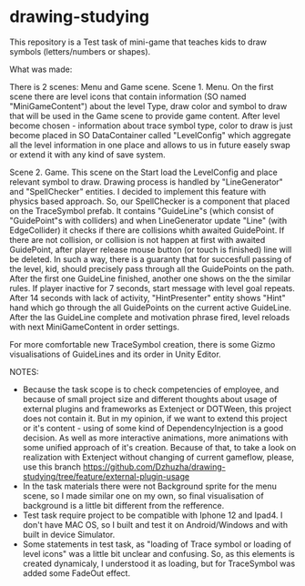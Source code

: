 # drawing-studying

This repository is a Test task of mini-game that teaches kids to draw symbols (letters/numbers or shapes).

What was made:

There is 2 scenes: Menu and Game scene.
Scene 1. Menu.
On the first scene there are level icons that contain information (SO named "MiniGameContent") about the level Type, draw color and symbol to draw that will be used in the Game scene to provide game content. 
After level become chosen - information about trace symbol type, color to draw is just become placed in SO DataContainer called "LevelConfig" which aggregate all the level information in one place and allows to us in future easely swap or extend it with any kind of save system. 

Scene 2. Game.
This scene on the Start load the LevelConfig and place relevant symbol to draw. Drawing process is handled by "LineGenerator" and "SpellChecker" entities. I decided to implement this feature with physics based approach.
So, our SpellChecker is a component that placed on the TraceSymbol prefab. It contains "GuideLine"s (which consist of "GuidePoint"s with colliders) and when LineGenerator update "Line" (with EdgeCollider) it checks if there are collisions whith awaited GuidePoint.
If there are not collision, or collision is not happen at first with awaited GuidePoint, after player release mouse button (or touch is finished) line will be deleted. 
In such a way, there is a guaranty that for succesfull passing of the level, kid, should precisely pass through all the GuidePoints on the path.
After the first one GuideLine finished, another one shows on the the similar rules. If player inactive for 7 seconds, start message with level goal repeats. After 14 seconds with lack of activity, "HintPresenter" entity shows "Hint" hand which go through the all GuidePoints on the current active GuideLine.
After the las GuideLine complete and motivation phrase fired, level reloads with next MiniGameContent in order settings.

For more comfortable new TraceSymbol creation, there is some Gizmo visualisations of GuideLines and its order in Unity Editor.

NOTES:
- Because the task scope is to check competencies of employee, and because of small project size and different thoughts about usage of external plugins and frameworks as Extenject or DOTWeen, this project does not contain it.
But in my opinion, if we want to extend this project or it's content - using of some kind of DependencyInjection is a good decision. As well as more interactive animations, more animations with some unified approach of it's creation. 
Because of that, to take a look on realization with Extenject without changing of current gameflow, please, use this branch https://github.com/Dzhuzha/drawing-studying/tree/feature/external-plugin-usage
- In the task materials there were not Background sprite for the menu scene, so I made similar one on my own, so final visualisation of background is a little bit different from the refference.
- Test task require project to be compatible with Iphone 12 and Ipad4. I don't have MAC OS, so I built and test it on Android/Windows and with built in device Simulator.
- Some statements in test task, as "loading of Trace symbol or loading of level icons" was a little bit unclear and confusing. So, as this elements is created dynamicaly, I understood it as loading, but for TraceSymbol was added some FadeOut effect.
